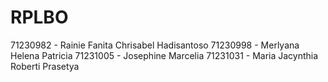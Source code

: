 # RPLBO
71230982 - Rainie Fanita Chrisabel Hadisantoso
71230998 - Merlyana Helena Patricia
71231005 - Josephine Marcelia
71231031 - Maria Jacynthia Roberti Prasetya
